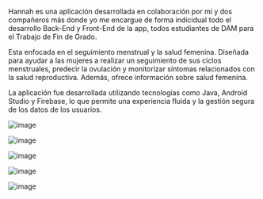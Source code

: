 Hannah es una aplicación desarrollada en colaboración por mí y dos compañeros más donde yo me encargue de forma indicidual todo el desarrollo Back-End y Front-End de la app, todos estudiantes de DAM para el Trabajo de Fin de Grado.

Esta enfocada en el seguimiento menstrual y la salud femenina. 
Diseñada para ayudar a las mujeres a realizar un seguimiento de sus ciclos menstruales, predecir la ovulación y monitorizar síntomas relacionados con la salud reproductiva. 
Además, ofrece información sobre salud femenina.

La aplicación fue desarrollada utilizando tecnologías como Java, Android Studio y Firebase, lo que permite una experiencia fluida y la gestión segura de los datos de los usuarios.


![image](https://github.com/user-attachments/assets/282c6f12-e87f-4799-89ef-9b0509754765)

![image](https://github.com/user-attachments/assets/4216e7c2-7b7f-4d2c-a62d-7bcb2292947e)

![image](https://github.com/user-attachments/assets/006ae6ac-bfde-4c70-9734-d49b36c49086)

![image](https://github.com/user-attachments/assets/e09c9391-3389-4144-ab6a-abef15c0d882)

![image](https://github.com/user-attachments/assets/52508b20-db38-4b4b-921b-7420f812a16a)
